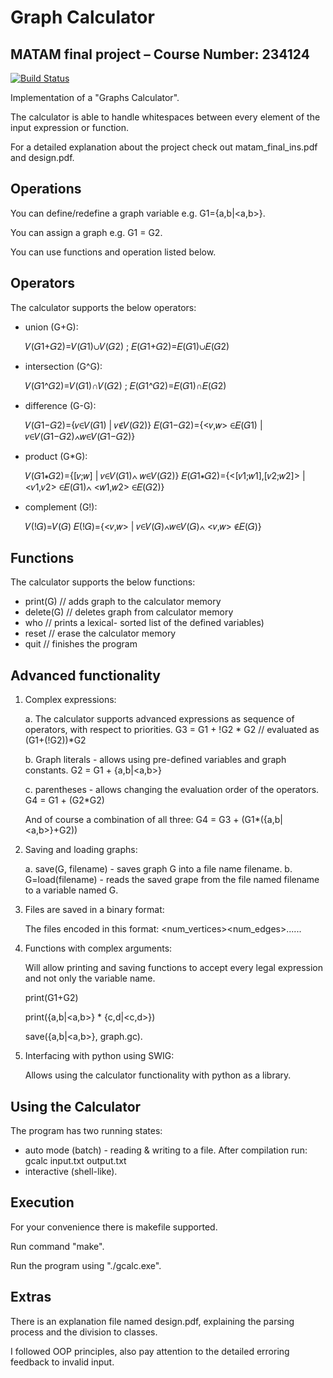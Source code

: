 # Graph Calculator
## MATAM final project – Course Number: 234124
[![Build Status](https://travis-ci.org/joemccann/dillinger.svg?branch=master)](https://travis-ci.org/joemccann/dillinger)

Implementation of a "Graphs Calculator".

The calculator is able to handle whitespaces between every element of the input expression or function.

For a detailed explanation about the project check out matam_final_ins.pdf and design.pdf.

## Operations
You can define/redefine a graph variable e.g. G1={a,b|<a,b>}.

You can assign a graph e.g. G1 = G2.

You can use functions and operation listed below.

## Operators
The calculator supports the below operators:
- union (G+G):

	𝑉(𝐺1+𝐺2)=𝑉(𝐺1)∪𝑉(𝐺2) ; 𝐸(𝐺1+𝐺2)=𝐸(𝐺1)∪𝐸(𝐺2) 
- intersection (G^G): 

	𝑉(𝐺1^𝐺2)=𝑉(𝐺1)∩𝑉(𝐺2) ; 𝐸(𝐺1^𝐺2)=𝐸(𝐺1)∩𝐸(𝐺2) 
- difference (G-G): 

	𝑉(𝐺1−𝐺2)={𝑣∈𝑉(𝐺1) | 𝑣∉𝑉(𝐺2)} 
	𝐸(𝐺1−𝐺2)={<𝑣,𝑤> ∈𝐸(𝐺1) | 𝑣∈𝑉(𝐺1−𝐺2)∧𝑤∈𝑉(𝐺1−𝐺2)}
- product  (G*G):

	𝑉(𝐺1∗𝐺2)={[𝑣;𝑤] | 𝑣∈𝑉(𝐺1)∧ 𝑤∈𝑉(𝐺2)}
	𝐸(𝐺1∗𝐺2)={<[𝑣1;𝑤1],[𝑣2;𝑤2]> |<𝑣1,𝑣2> ∈𝐸(𝐺1)∧ <𝑤1,𝑤2> ∈𝐸(𝐺2)}
- complement  (G!):

	𝑉(!𝐺)=𝑉(𝐺) 
	𝐸(!𝐺)={<𝑣,𝑤> | 𝑣∈𝑉(𝐺)∧𝑤∈𝑉(𝐺)∧ <𝑣,𝑤> ∉𝐸(𝐺)}

## Functions
The calculator supports the below functions:
- print(G) // adds graph to the calculator memory
- delete(G) // deletes graph from calculator memory
- who  // prints a lexical- sorted list of the defined variables)
- reset // erase the calculator memory
- quit // finishes the program

## Advanced functionality
1) Complex expressions:

    a. The calculator supports advanced expressions as sequence of operators, with respect to priorities.
    G3 = G1 + !G2 * G2 // evaluated as (G1+(!G2))*G2

    b. Graph literals - allows using pre-defined variables and graph constants.
    G2 = G1 + {a,b|<a,b>}

    c. parentheses -  allows changing the evaluation order of the operators.
    G4 = G1 + (G2*G2)

    And of course a combination of all three:
    G4 = G3 + (G1*({a,b|<a,b>}+G2))

2) Saving and loading graphs:

    a. save(G, filename) - saves graph G into a file name filename.
    b. G=load(filename) - reads the saved grape from the file named filename to a variable named G.

3) Files are saved in a binary format:

   The files encoded in this format:
   <num_vertices><num_edges><vertex1><vertex2>...<vertexN><edge1><edge2>...<edgeM>

4) Functions with complex arguments:

   Will allow printing and saving functions to accept every legal expression and not only the variable name.

   print(G1+G2)

   print({a,b|<a,b>} * {c,d|<c,d>})

   save({a,b|<a,b>}, graph.gc).

5) Interfacing with python using SWIG:

   Allows using the calculator functionality with python as a library.

## Using the Calculator
The program has two running states: 
- auto mode (batch) - reading & writing to a file. After compilation run: gcalc input.txt output.txt
- interactive (shell-like).

## Execution
For your convenience there is makefile supported.

Run command "make".
 
Run the program using "./gcalc.exe".

## Extras
There is an explanation file named design.pdf, explaining the parsing process and the division to classes.

I followed OOP principles, also pay attention to the detailed erroring feedback to invalid input.
